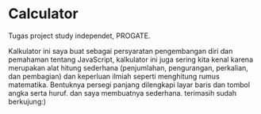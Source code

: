 # Calculator
Tugas project study independet, PROGATE.

Kalkulator ini saya buat sebagai persyaratan pengembangan diri dan pemahaman tentang JavaScript, kalkulator ini juga sering kita kenal karena merupakan alat hitung sederhana (penjumlahan, pengurangan, perkalian, dan pembagian) dan keperluan ilmiah seperti menghitung rumus matematika. Bentuknya persegi panjang dilengkapi layar baris dan tombol angka serta huruf. dan saya membuatnya sederhana. terimasih sudah berkujung:)
